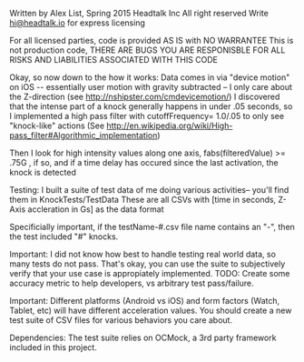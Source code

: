 Written by Alex List, Spring 2015
Headtalk Inc All right reserved 
Write hi@headtalk.io for express licensing

For all licensed parties, code is provided AS IS with NO WARRANTEE 
This is not production code, THERE ARE BUGS
YOU ARE RESPONISBLE FOR ALL RISKS AND LIABILITIES ASSOCIATED WITH THIS CODE

Okay, so now down to the how it works:
Data comes in via "device motion" on iOS -- essentially user motion with gravity subtracted – I only care about the Z-direction 
(see http://nshipster.com/cmdevicemotion/)
I discovered that the intense part of a knock generally happens in under .05 seconds, so I implemented a high pass filter with cutoffFrequency= 1.0/.05 to only see "knock-like" actions
(See http://en.wikipedia.org/wiki/High-pass_filter#Algorithmic_implementation)

Then I look for high intensity values along one axis, fabs(filteredValue) >= .75G <minAccel>, 
if so, and if a time delay <minKnockSeparation> has occured since the last activation, the knock is detected


Testing:
I built a suite of test data of me doing various activities– you'll find them in KnockTests/TestData 
These are all CSVs with [time in seconds, Z-Axis accleration in Gs] as the data format

Specificially important, if the testName-#.csv file name contains an "-", then the test included "#" knocks. 

Important: I did not know how best to handle testing real world data, so many tests do not pass. That's okay, you can use the suite to subjectively verify that your use case is appropiately implemented. 
TODO: Create some accuracy metric to help developers, vs arbitrary test pass/failure.

Important: Different platforms (Android vs iOS) and form factors (Watch, Tablet, etc) will have different acceleration values. You should create a new test suite of CSV files for various behaviors you care about.

Dependencies: 
The test suite relies on OCMock, a 3rd party framework included in this project.
